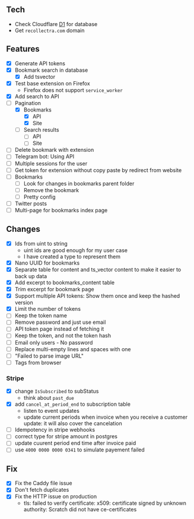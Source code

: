 ## Tech
- Check Cloudflare [D1](https://developers.cloudflare.com/d1/) for database
- Get `recollectra.com` domain

## Features
- [x] Generate API  tokens
- [x] Bookmark search in database
    - [x] Add tsvector
- [x] Test base extension on Firefox
    - Firefox does not support `service_worker`
- [x] Add search to API
- [ ] Pagination
    - [x] Bookmarks
        - [x] API
        - [x] Site
    - [ ] Search results
        - [ ] API
        - [ ] Site
- [ ] Delete bookmark with extension
- [ ] Telegram bot: Using API
- [ ] Multiple sessions for the user
- [ ] Get token for extension without copy paste by redirect from website
- [ ] Bookmarks
    - [ ] Look for changes in bookmarks parent folder
    - [ ] Remove the bookmark
    - [ ] Pretty config
- [ ] Twitter posts
- [ ] Multi-page for bookmarks index page

## Changes
- [x] Ids from uint to string
    - uint ids are good enough for my user case
    - I have created a type to represent them
- [x] Nano UUID for bookmarks
- [x] Separate table for content and ts_vector content to make it easier to back up data
- [x] Add excerpt to bookmarks_content table
- [x] Trim excerpt for bookmark page
- [x] Support multiple API tokens: Show them once and keep the hashed version
- [x] Limit the number of tokens
- [ ] Keep the token name
- [ ] Remove password and just use email
- [ ] API token page instead of fetching it
- [ ] Keep the token, and not the token hash
- [ ] Email only users - No password
- [ ] Replace multi-empty lines and spaces with one
- [ ] "Failed to parse image URL"
- [ ] Tags from browser

### Stripe
- [x] change `IsSubscribed` to subStatus
    - think about `past_due`
- [x] add `cancel_at_period_end` to subscription table
    - listen to event updates
    - update current periods when invoice when you receive a customer update: it will also cover the cancelation
- [ ] Idempotency in stripe webhooks
- [ ] correct type for stripe amount in postgres
- [ ] update cuurent period end time after invoice paid
- [ ] use `4000 0000 0000 0341` to simulate payement failed

## Fix
- [x] Fix the Caddy file issue
- [x] Don't fetch duplicates
- [x] Fix the HTTP issue on production 
    - tls: failed to verify certificate: x509: certificate signed by unknown authority: Scratch did not have ce-certificates
